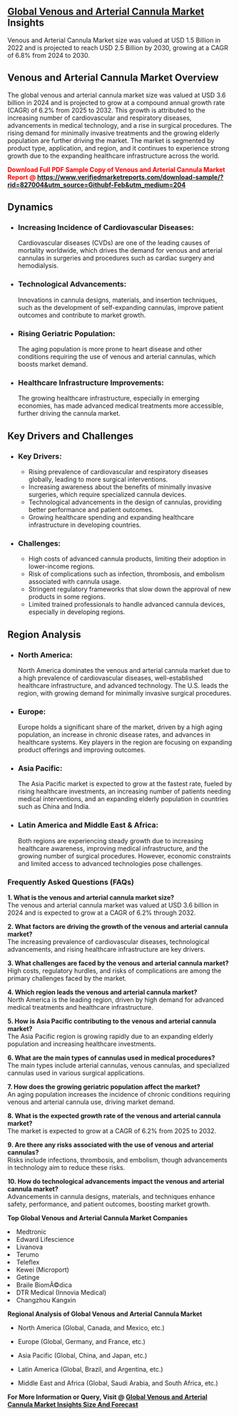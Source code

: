 <h2><a href="https://www.verifiedmarketreports.com/download-sample/?rid=827004&amp;utm_source=Githubf&amp;utm_medium=204" target="_blank">Global Venous and Arterial Cannula Market</a> Insights</h2><p>Venous and Arterial Cannula Market size was valued at USD 1.5 Billion in 2022 and is projected to reach USD 2.5 Billion by 2030, growing at a CAGR of 6.8% from 2024 to 2030.</p><p><h2>Venous and Arterial Cannula Market Overview</h2> <p>The global venous and arterial cannula market size was valued at USD 3.6 billion in 2024 and is projected to grow at a compound annual growth rate (CAGR) of 6.2% from 2025 to 2032. This growth is attributed to the increasing number of cardiovascular and respiratory diseases, advancements in medical technology, and a rise in surgical procedures. The rising demand for minimally invasive treatments and the growing elderly population are further driving the market. The market is segmented by product type, application, and region, and it continues to experience strong growth due to the expanding healthcare infrastructure across the world.</p> <p><b><p><span class=""><span style="color: #ff0000;"><strong>Download Full PDF Sample Copy of Venous and Arterial Cannula Market Report</strong> @ </span><a href="https://www.verifiedmarketreports.com/download-sample/?rid=827004&amp;utm_source=Githubf-Feb&amp;utm_medium=204" target="_blank">https://www.verifiedmarketreports.com/download-sample/?rid=827004&amp;utm_source=Githubf-Feb&amp;utm_medium=204</a></span></p></b></p> <h2>Dynamics</h2> <ul> <li><h3>Increasing Incidence of Cardiovascular Diseases:</h3> Cardiovascular diseases (CVDs) are one of the leading causes of mortality worldwide, which drives the demand for venous and arterial cannulas in surgeries and procedures such as cardiac surgery and hemodialysis.</li> <li><h3>Technological Advancements:</h3> Innovations in cannula designs, materials, and insertion techniques, such as the development of self-expanding cannulas, improve patient outcomes and contribute to market growth.</li> <li><h3>Rising Geriatric Population:</h3> The aging population is more prone to heart disease and other conditions requiring the use of venous and arterial cannulas, which boosts market demand.</li> <li><h3>Healthcare Infrastructure Improvements:</h3> The growing healthcare infrastructure, especially in emerging economies, has made advanced medical treatments more accessible, further driving the cannula market.</li> </ul> <h2>Key Drivers and Challenges</h2> <ul> <li><h3>Key Drivers:</h3> <ul> <li>Rising prevalence of cardiovascular and respiratory diseases globally, leading to more surgical interventions.</li> <li>Increasing awareness about the benefits of minimally invasive surgeries, which require specialized cannula devices.</li> <li>Technological advancements in the design of cannulas, providing better performance and patient outcomes.</li> <li>Growing healthcare spending and expanding healthcare infrastructure in developing countries.</li> </ul> </li> <li><h3>Challenges:</h3> <ul> <li>High costs of advanced cannula products, limiting their adoption in lower-income regions.</li> <li>Risk of complications such as infection, thrombosis, and embolism associated with cannula usage.</li> <li>Stringent regulatory frameworks that slow down the approval of new products in some regions.</li> <li>Limited trained professionals to handle advanced cannula devices, especially in developing regions.</li> </ul> </li> </ul> <h2>Region Analysis</h2> <ul> <li><h3>North America:</h3> North America dominates the venous and arterial cannula market due to a high prevalence of cardiovascular diseases, well-established healthcare infrastructure, and advanced technology. The U.S. leads the region, with growing demand for minimally invasive surgical procedures.</li> <li><h3>Europe:</h3> Europe holds a significant share of the market, driven by a high aging population, an increase in chronic disease rates, and advances in healthcare systems. Key players in the region are focusing on expanding product offerings and improving outcomes.</li> <li><h3>Asia Pacific:</h3> The Asia Pacific market is expected to grow at the fastest rate, fueled by rising healthcare investments, an increasing number of patients needing medical interventions, and an expanding elderly population in countries such as China and India.</li> <li><h3>Latin America and Middle East & Africa:</h3> Both regions are experiencing steady growth due to increasing healthcare awareness, improving medical infrastructure, and the growing number of surgical procedures. However, economic constraints and limited access to advanced technologies pose challenges.</li> </ul> <h3>Frequently Asked Questions (FAQs)</h3> <p><b>1. What is the venous and arterial cannula market size?</b><br> The venous and arterial cannula market was valued at USD 3.6 billion in 2024 and is expected to grow at a CAGR of 6.2% through 2032.</p> <p><b>2. What factors are driving the growth of the venous and arterial cannula market?</b><br> The increasing prevalence of cardiovascular diseases, technological advancements, and rising healthcare infrastructure are key drivers.</p> <p><b>3. What challenges are faced by the venous and arterial cannula market?</b><br> High costs, regulatory hurdles, and risks of complications are among the primary challenges faced by the market.</p> <p><b>4. Which region leads the venous and arterial cannula market?</b><br> North America is the leading region, driven by high demand for advanced medical treatments and healthcare infrastructure.</p> <p><b>5. How is Asia Pacific contributing to the venous and arterial cannula market?</b><br> The Asia Pacific region is growing rapidly due to an expanding elderly population and increasing healthcare investments.</p> <p><b>6. What are the main types of cannulas used in medical procedures?</b><br> The main types include arterial cannulas, venous cannulas, and specialized cannulas used in various surgical applications.</p> <p><b>7. How does the growing geriatric population affect the market?</b><br> An aging population increases the incidence of chronic conditions requiring venous and arterial cannula use, driving market demand.</p> <p><b>8. What is the expected growth rate of the venous and arterial cannula market?</b><br> The market is expected to grow at a CAGR of 6.2% from 2025 to 2032.</p> <p><b>9. Are there any risks associated with the use of venous and arterial cannulas?</b><br> Risks include infections, thrombosis, and embolism, though advancements in technology aim to reduce these risks.</p> <p><b>10. How do technological advancements impact the venous and arterial cannula market?</b><br> Advancements in cannula designs, materials, and techniques enhance safety, performance, and patient outcomes, boosting market growth.</p> </p><p><strong>Top Global Venous and Arterial Cannula Market Companies</strong></p><div data-test-id=""><p><li>Medtronic</li><li> Edward Lifescience</li><li> Livanova</li><li> Terumo</li><li> Teleflex</li><li> Kewei (Microport)</li><li> Getinge</li><li> Braile BiomÃ©dica</li><li> DTR Medical (Innovia Medical)</li><li> Changzhou Kangxin</li></p><div><strong>Regional Analysis of&nbsp;Global Venous and Arterial Cannula Market</strong></div><ul><li dir="ltr"><p dir="ltr">North America&nbsp;(Global, Canada, and Mexico, etc.)</p></li><li dir="ltr"><p dir="ltr">Europe (Global, Germany, and France, etc.)</p></li><li dir="ltr"><p dir="ltr">Asia Pacific&nbsp;(Global, China, and Japan, etc.)</p></li><li dir="ltr"><p dir="ltr">Latin America&nbsp;(Global, Brazil, and Argentina, etc.)</p></li><li dir="ltr">Middle East and Africa&nbsp;(Global, Saudi Arabia, and South Africa, etc.)</li></ul><p><strong>For More Information or Query, Visit @&nbsp;</strong><strong><a href="https://www.verifiedmarketreports.com/product/venous-and-arterial-cannula-market/?utm_source=Githubf&amp;utm_medium=204" target="_blank">Global Venous and Arterial Cannula Market Insights Size And Forecast</a></strong></p></div>

